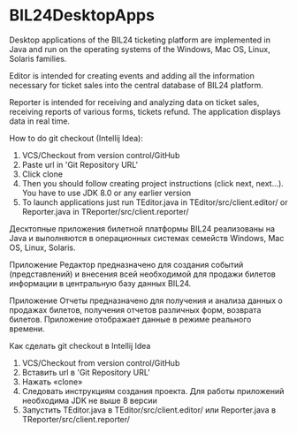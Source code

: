 # BIL24DesktopApps
Desktop applications of the BIL24 ticketing platform
are implemented in Java and run on the operating systems of the Windows, Mac OS, Linux, Solaris families.

Editor is intended for creating events and adding all the information necessary for ticket sales into the central database of BIL24 platform.

Reporter is intended for receiving and analyzing data on ticket sales, receiving reports of various forms, tickets refund. The application displays data in real time.

How to do git checkout (Intellij Idea):
1. VCS/Checkout from version control/GitHub
2. Paste url in 'Git Repository URL'
3. Click clone
4. Then you should follow creating project instructions (click next, next…). You have to use JDK 8.0 or any earlier version 
5. To launch applications just run TEditor.java in TEditor/src/client.editor/ or Reporter.java in TReporter/src/client.reporter/

Десктопные приложения билетной платформы BIL24 реализованы на Java и выполняются в операционных системах семейств Windows, Mac OS, Linux, Solaris.

Приложение Редактор предназначено для создания событий (представлений) и внесения всей необходимой для продажи билетов информации в центральную базу данных BIL24.

Приложение Отчеты предназначено для получения и анализа данных о продажах билетов, получения отчетов различных форм, возврата билетов. Приложение отображает данные в режиме реального времени.

Как сделать git checkout в Intellij Idea
1. VCS/Checkout from version control/GitHub
2. Вставить url в 'Git Repository URL'
3. Нажать «clone»
4. Следовать инструкциям создания проекта. Для работы приложений необходима JDK не выше 8 версии
5. Запустить TEditor.java в TEditor/src/client.editor/ или Reporter.java в TReporter/src/client.reporter/
